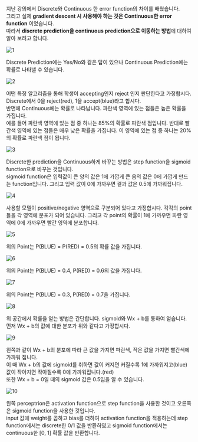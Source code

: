 지난 강의에서 Discrete와 Continuous 한 error function의 차이를 배웠습니다. </br>
그리고 실제 **gradient descent 시 사용해야 하는 것은 Continuous한 error function** 이었습니다.</br>
따라서 **discrete prediction을 continuous prediction으로 이동하는 방법**에 대하여 알아 보려고 합니다.</br>

![1](https://i.imgur.com/ndEWTKv.png)

Discrete Prediction에는 Yes/No와 같은 답이 있으나 Continuous Prediction에는 확률로 나타낼 수 있습니다.

![2](https://i.imgur.com/zbzK2CI.png)

어떤 특정 알고리즘을 통해 학생이 accepting인지 reject 인지 판단한다고 가정합시다.</br>
Discrete에서 0을 reject(red), 1을 accept(blue)라고 합시다. </br>
반면에 Continuous에는 확률로 나타납니다. 파란색 영역에 있는 점들은 높은 확률을 가집니다.</br>
예를 들어 파란색 영역에 있는 점 중 하나는 85%의 확률로 파란색 점입니다. 반대로 빨간색 영역에 있는 점들은 매우 낮은 확률을 가집니다. 이 영역에 있는 점 중 하나는 20%의 확률로 파란색 점이 됩니다. 

![3](https://i.imgur.com/CNIDrd6.png)

Discrete한 prediction을 Continuous하게 바꾸는 방법은 step function을 sigmoid function으로 바꾸는 것입니다.</br>
sigmoid function은 입력값이 큰 양의 값은 1에 가깝게 큰 음의 값은 0에 가깝게 만드는 function입니다. 그리고 입력 값이 0에 가까우면 결과 값은 0.5에 가까워집니다. 

![4](https://i.imgur.com/bhrruoq.png)

사용할 모델이 positive/negative 영역으로 구분되어 있다고 가정합시다. 각각의 point들을 각 영역에 분포가 되어 있습니다. 그리고 각 point의 확률이 1에 가까우면 파란 영역에 0에 가까우면 빨간 영역에 분포합니다.

![5](https://i.imgur.com/QvRy6o4.png)

위의 Point는 P(BLUE) = P(RED) = 0.5의 확률 값을 가집니다. 

![6](https://i.imgur.com/tsr4XpB.png)

위의 Point는 P(BLUE) = 0.4, P(RED) = 0.6의 값을 가집니다. 

![7](https://i.imgur.com/g0d7Z11.png)

위의 Point는 P(BLUE) = 0.3, P(RED) = 0.7을 가집니다. 

![8](https://i.imgur.com/KzMbvBd.png)

위 공간에서 확률을 얻는 방법은 간단합니다. sigmoid와 Wx + b를 통하여 얻습니다.</br>
먼저 Wx + b의 값에 대한 분포가 위와 같다고 가정합시다.

![9](https://i.imgur.com/qtVyPS9.png)

왼쪽과 같이 Wx + b의 분포에 따라 큰 값을 가지면 파란색, 작은 값을 가지면 빨간색에 가까워 집니다.</br>
이 때 Wx + b의 값에 sigmoid를 취하면 값이 커지면 커질수록 1에 가까워지고(blue) 값이 작아지면 작아질수록 0에 가까워집니다.(red)</br>
또한 Wx + b = 0일 때의 sigmoid 값은 0.5임을 알 수 있습니다.

![10](https://i.imgur.com/T5KaWdy.png)  

왼쪽 perceptrion은 activation function으로 step function을 사용한 것이고 오른쪽은 sigmoid function을 사용한 것입니다.</br>
input 값에 weight를 곱하고 bias를 더하여 activation function을 적용하는데 step function에서는 discrete한 0/1 값을 반환하였고 sigmoid function에서는 continuous한 [0, 1] 확률 값을 반환합니다.